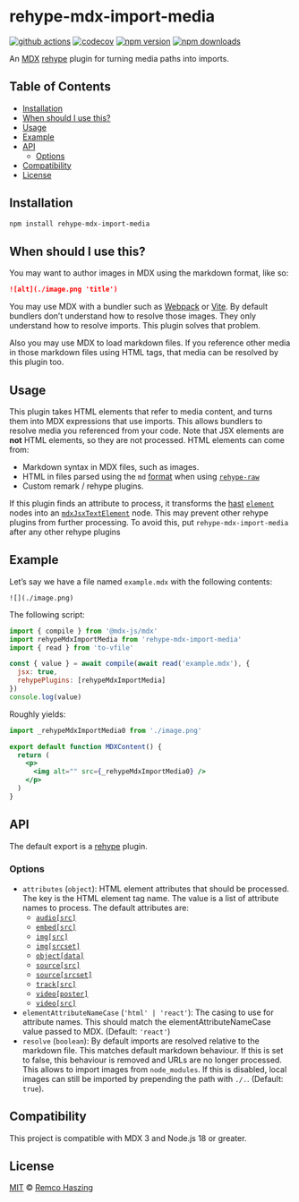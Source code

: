 # rehype-mdx-import-media

[![github actions](https://github.com/remcohaszing/rehype-mdx-import-media/actions/workflows/ci.yaml/badge.svg)](https://github.com/remcohaszing/rehype-mdx-import-media/actions/workflows/ci.yaml)
[![codecov](https://codecov.io/gh/remcohaszing/rehype-mdx-import-media/branch/main/graph/badge.svg)](https://codecov.io/gh/remcohaszing/rehype-mdx-import-media)
[![npm version](https://img.shields.io/npm/v/rehype-mdx-import-media)](https://www.npmjs.com/package/rehype-mdx-import-media)
[![npm downloads](https://img.shields.io/npm/dm/rehype-mdx-import-media)](https://www.npmjs.com/package/rehype-mdx-import-media)

An [MDX](https://mdxjs.com) [rehype](https://github.com/rehypejs/rehype) plugin for turning media
paths into imports.

## Table of Contents

- [Installation](#installation)
- [When should I use this?](#when-should-i-use-this)
- [Usage](#usage)
- [Example](#example)
- [API](#api)
  - [Options](#options)
- [Compatibility](#compatibility)
- [License](#license)

## Installation

```sh
npm install rehype-mdx-import-media
```

## When should I use this?

You may want to author images in MDX using the markdown format, like so:

```markdown
![alt](./image.png 'title')
```

You may use MDX with a bundler such as [Webpack](https://webpack.js.org) or
[Vite](http://vitejs.dev). By default bundlers don’t understand how to resolve those images. They
only understand how to resolve imports. This plugin solves that problem.

Also you may use MDX to load markdown files. If you reference other media in those markdown files
using HTML tags, that media can be resolved by this plugin too.

## Usage

This plugin takes HTML elements that refer to media content, and turns them into MDX expressions
that use imports. This allows bundlers to resolve media you referenced from your code. Note that JSX
elements are **not** HTML elements, so they are not processed. HTML elements can come from:

- Markdown syntax in MDX files, such as images.
- HTML in files parsed using the `md` [format](https://mdxjs.com/packages/mdx/#processoroptions)
  when using [`rehype-raw`](https://github.com/rehypejs/rehype-raw)
- Custom remark / rehype plugins.

If this plugin finds an attribute to process, it transforms the
[hast](https://github.com/syntax-tree/hast) [`element`](https://github.com/syntax-tree/hast#element)
nodes into an
[`mdxJsxTextElement`](https://github.com/syntax-tree/mdast-util-mdx-jsx#mdxjsxtextelementhast) node.
This may prevent other rehype plugins from further processing. To avoid this, put
`rehype-mdx-import-media` after any other rehype plugins

## Example

Let’s say we have a file named `example.mdx` with the following contents:

```mdx
![](./image.png)
```

The following script:

```js
import { compile } from '@mdx-js/mdx'
import rehypeMdxImportMedia from 'rehype-mdx-import-media'
import { read } from 'to-vfile'

const { value } = await compile(await read('example.mdx'), {
  jsx: true,
  rehypePlugins: [rehypeMdxImportMedia]
})
console.log(value)
```

Roughly yields:

```jsx
import _rehypeMdxImportMedia0 from './image.png'

export default function MDXContent() {
  return (
    <p>
      <img alt="" src={_rehypeMdxImportMedia0} />
    </p>
  )
}
```

## API

The default export is a [rehype](https://github.com/rehypejs/rehype) plugin.

### Options

- `attributes` (`object`): HTML element attributes that should be processed. The key is the HTML
  element tag name. The value is a list of attribute names to process. The default attributes are:
  - [`audio[src]`](https://developer.mozilla.org/en-US/docs/Web/HTML/Element/audio#src)
  - [`embed[src]`](https://developer.mozilla.org/en-US/docs/Web/HTML/Element/embed#src)
  - [`img[src]`](https://developer.mozilla.org/en-US/docs/Web/HTML/Element/img#src)
  - [`img[srcset]`](https://developer.mozilla.org/en-US/docs/Web/HTML/Element/img#srcset)
  - [`object[data]`](https://developer.mozilla.org/en-US/docs/Web/HTML/Element/object#data)
  - [`source[src]`](https://developer.mozilla.org/en-US/docs/Web/HTML/Element/source#src)
  - [`source[srcset]`](https://developer.mozilla.org/en-US/docs/Web/HTML/Element/source#srcset)
  - [`track[src]`](https://developer.mozilla.org/en-US/docs/Web/HTML/Element/track#src)
  - [`video[poster]`](https://developer.mozilla.org/en-US/docs/Web/HTML/Element/video#poster)
  - [`video[src]`](https://developer.mozilla.org/en-US/docs/Web/HTML/Element/video#src)
- `elementAttributeNameCase` (`'html' | 'react'`): The casing to use for attribute names. This
  should match the elementAttributeNameCase value passed to MDX. (Default: `'react'`)
- `resolve` (`boolean`): By default imports are resolved relative to the markdown file. This matches
  default markdown behaviour. If this is set to false, this behaviour is removed and URLs are no
  longer processed. This allows to import images from `node_modules`. If this is disabled, local
  images can still be imported by prepending the path with `./.`. (Default: `true`).

## Compatibility

This project is compatible with MDX 3 and Node.js 18 or greater.

## License

[MIT](LICENSE.md) © [Remco Haszing](https://github.com/remcohaszing)
